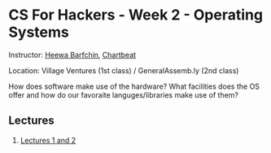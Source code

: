 # CS For Hackers - Week 2 - Operating Systems

Instructor: [Heewa Barfchin](http://twitter.com/Heewa), [Chartbeat](http://chartbeat.com/)

Location: Village Ventures (1st class) / GeneralAssemb.ly (2nd class)

How does software make use of the hardware? What facilities does the OS offer
and how do our favoraite languges/libraries make use of them?

## Lectures

1. [Lectures 1 and 2](https://github.com/generalassembly-studio/cs-for-hackers/blob/master/week-02/lecture.md)

